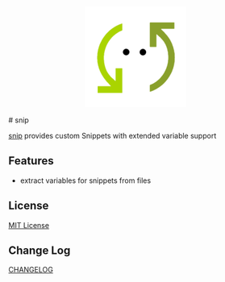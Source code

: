 <p align="center">
<img src="https://github.com/AnWeber/vscode-snip/raw/main/icon.png" alt="snip" />
</p>
# snip

[snip](https://snip.net/docs/) provides custom Snippets with extended variable support

## Features

- extract variables for snippets from files

## License

[MIT License](LICENSE)

## Change Log

[CHANGELOG](CHANGELOG.md)
